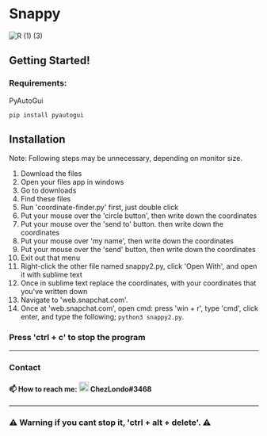 # Snappy
![R (1) (3)](https://user-images.githubusercontent.com/109172537/216536525-5498823d-0d8a-4958-a9b6-9e8c7e891fbc.png)


## Getting Started!

### Requirements:

PyAutoGui
```
pip install pyautogui
```
## Installation

Note: Following steps may be unnecessary, depending on monitor size.

1. Download the files
2. Open your files app in windows
3. Go to downloads
4. Find these files
5. Run 'coordinate-finder.py' first, just double click
6. Put your mouse over the 'circle button', then write down the coordinates
7. Put your mouse over the 'send to' button. then write down the coordinates
8. Put your mouse over 'my name', then write down the coordinates
9. Put your mouse over the 'send' button, then write down the coordinates
10. Exit out that menu
11. Right-click the other file named snappy2.py, click 'Open With', and open it with sublime text
12. Once in sublime text replace the coordinates, with your coordinates that you've written down
13. Navigate to 'web.snapchat.com'.
14. Once at 'web.snapchat.com', open cmd: press 'win + r', type 'cmd', click enter, and type the following; `python3 snappy2.py`.

### Press 'ctrl + c' to stop the program

---

### Contact

#### :mailbox: How to reach me: <img src="https://user-images.githubusercontent.com/109172537/209095400-8f9c465d-914b-4303-919e-4f449469b223.png" width="20"> ChezLondo#3468

---

###  :warning: Warning if you cant stop it, 'ctrl + alt + delete'.  :warning:

